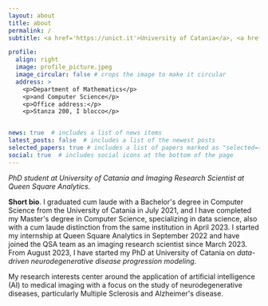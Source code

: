 ```yaml
---
layout: about
title: about
permalink: /
subtitle: <a href='https://unict.it'>University of Catania</a>, <a href="https://www.queensquareanalytics.com/">Queen Square Analytics</a>.

profile:
  align: right
  image: profile_picture.jpeg
  image_circular: false # crops the image to make it circular
  address: >
    <p>Department of Mathematics</p>
    <p>and Computer Science</p>
    <p>Office address:</p>
    <p>Stanza 200, I blocco</p>


news: true  # includes a list of news items
latest_posts: false  # includes a list of the newest posts
selected_papers: true # includes a list of papers marked as "selected={true}"
social: true  # includes social icons at the bottom of the page
---
```


*PhD student at University of Catania and Imaging Research Scientist at Queen Square Analytics.*

**Short bio**. I graduated cum laude with a Bachelor's degree in Computer Science from the University of Catania in July 2021, and I have completed my Master's degree in Computer Science, specializing in data science, also with a cum laude distinction from the same institution in April 2023. I started my internship at Queen Square Analytics in September 2022 and have joined the QSA team as an imaging research scientist since March 2023. From August 2023, I have started my PhD at University of Catania on *data-driven neurodegenerative disease progression modeling*.

My research interests center around the application of artificial intelligence (AI) to medical imaging with a focus on the study of neurodegenerative diseases, particularly Multiple Sclerosis and Alzheimer's disease.